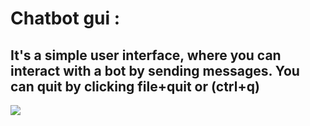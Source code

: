 # Chatbot gui : 
It's a simple user interface, where you can interact with a bot by sending messages. You can quit by clicking file+quit or (ctrl+q)
--
![](https://codimd.s3.shivering-isles.com/demo/uploads/630e3fb5-b5a1-4928-b8c3-326183fd5c26.png)
